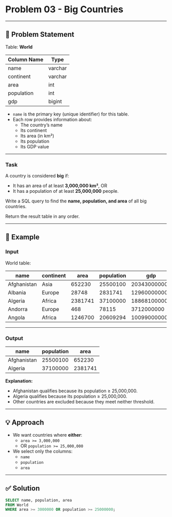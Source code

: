 # Problem 03 - Big Countries

---

## 📄 Problem Statement

Table: **World**

| Column Name | Type    |
|-------------|---------|
| name        | varchar |
| continent   | varchar |
| area        | int     |
| population  | int     |
| gdp         | bigint  |

- `name` is the primary key (unique identifier) for this table.
- Each row provides information about:
  - The country’s name
  - Its continent
  - Its area (in km²)
  - Its population
  - Its GDP value

---

### Task

A country is considered **big** if:

- It has an area of at least **3,000,000 km²**, OR
- It has a population of at least **25,000,000** people.

Write a SQL query to find the **name, population, and area** of all big countries.

Return the result table in any order.

---

## 🧪 Example

### Input

World table:

| name         | continent | area    | population | gdp           |
|--------------|-----------|---------|------------|---------------|
| Afghanistan  | Asia      | 652230  | 25500100   | 20343000000   |
| Albania      | Europe    | 28748   | 2831741    | 12960000000   |
| Algeria      | Africa    | 2381741 | 37100000   | 188681000000  |
| Andorra      | Europe    | 468     | 78115      | 3712000000    |
| Angola       | Africa    | 1246700 | 20609294   | 100990000000  |

---

### Output

| name         | population | area      |
|--------------|------------|-----------|
| Afghanistan  | 25500100   | 652230    |
| Algeria      | 37100000   | 2381741   |

**Explanation:**  
- Afghanistan qualifies because its population ≥ 25,000,000.
- Algeria qualifies because its population ≥ 25,000,000.
- Other countries are excluded because they meet neither threshold.

---

## 💡 Approach

- We want countries where **either**:
  - `area >= 3,000,000`
  - OR `population >= 25,000,000`
- We select only the columns:
  - `name`
  - `population`
  - `area`

---

## ✅ Solution

```sql
SELECT name, population, area
FROM World
WHERE area >= 3000000 OR population >= 25000000;
